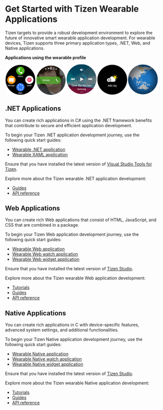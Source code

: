 # Get Started with Tizen Wearable Applications
Tizen targets to provide a robust development environment to explore the future of innovative smart wearable application development.
For wearable devices, Tizen supports three primary application types, .NET, Web, and Native applications.

**Applications using the wearable profile**

![Applications using the wearable profile](media/profile_wearable.png)

## .NET Applications
You can create rich applications in C# using the .NET framework benefits that contribute to secure and efficient application development.

To begin your Tizen .NET application development journey, use the following quick start guides:
-   [Wearable .NET application](../dotnet/get-started/wearable/first-app.md)
-   [Wearable XAML application](../dotnet/get-started/wearable/first-xaml-app.md)

Ensure that you have installed the latest version of [Visual Studio Tools for Tizen](https://marketplace.visualstudio.com/items?itemName=tizen.VSToolsforTizen).

Explore more about the Tizen wearable .NET application development:
-   [Guides](../dotnet/guides/)
-   [API reference](../dotnet/api/overview.md)

## Web Applications
You can create rich Web applications that consist of HTML, JavaScript, and CSS that are combined in a package.

To begin your Tizen Web application development journey, use the following quick start guides:
-   [Wearable Web application](../web/get-started/wearable/first-app.md)
-   [Wearable Web watch application](../web/get-started/wearable-watch/first-app-watch.md)
-   [Wearable Web widget application](../web/get-started/wearable-widget/first-app-widget.md)

Ensure that you have installed the latest version of [Tizen Studio](https://developer.tizen.org/development/tizen-studio/download).

Explore more about the Tizen wearable Web application development:
-   [Tutorials](../web/tutorials/overview.md)
-   [Guides](../web/guides/index.md)
-   [API reference](../web/api/index.md)

## Native Applications
You can create rich applications in C with device-specific features, advanced system settings, and additional functionalities.

To begin your Tizen Native application development journey, use the following quick start guides:
-   [Wearable Native application](../native/get-started/wearable/first-app.md)
-   [Wearable Native watch application](../native/get-started/wearable-watch/first-app-watch.md)
-   [Wearable Native widget application](../native/get-started/wearable-widget/first-app-widget.md)

Ensure that you have installed the latest version of [Tizen Studio](https://developer.tizen.org/development/tizen-studio/download).

Explore more about the Tizen wearable Native application development:
-   [Tutorials](../native/tutorials/overview.md)
-   [Guides](../native/guides/index.md)
-   [API reference](../native/api/overview.md)

